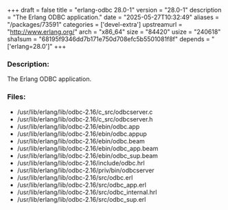 +++
draft = false
title = "erlang-odbc 28.0-1"
version = "28.0-1"
description = "The Erlang ODBC application."
date = "2025-05-27T10:32:49"
aliases = "/packages/73591"
categories = ['devel-extra']
upstreamurl = "http://www.erlang.org/"
arch = "x86_64"
size = "84420"
usize = "240618"
sha1sum = "68195f9346dd7b171e750d708efc5b5501081f8f"
depends = "['erlang=28.0']"
+++
### Description: 
The Erlang ODBC application.

### Files: 
* /usr/lib/erlang/lib/odbc-2.16/c_src/odbcserver.c
* /usr/lib/erlang/lib/odbc-2.16/c_src/odbcserver.h
* /usr/lib/erlang/lib/odbc-2.16/ebin/odbc.app
* /usr/lib/erlang/lib/odbc-2.16/ebin/odbc.appup
* /usr/lib/erlang/lib/odbc-2.16/ebin/odbc.beam
* /usr/lib/erlang/lib/odbc-2.16/ebin/odbc_app.beam
* /usr/lib/erlang/lib/odbc-2.16/ebin/odbc_sup.beam
* /usr/lib/erlang/lib/odbc-2.16/include/odbc.hrl
* /usr/lib/erlang/lib/odbc-2.16/priv/bin/odbcserver
* /usr/lib/erlang/lib/odbc-2.16/src/odbc.erl
* /usr/lib/erlang/lib/odbc-2.16/src/odbc_app.erl
* /usr/lib/erlang/lib/odbc-2.16/src/odbc_internal.hrl
* /usr/lib/erlang/lib/odbc-2.16/src/odbc_sup.erl
